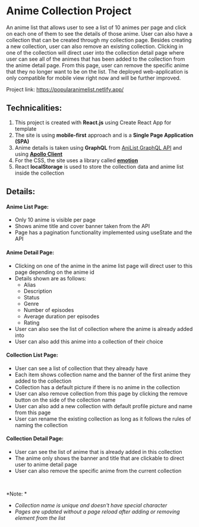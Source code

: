 # Anime Collection Project

An anime list that allows user to see a list of 10 animes per page and click on each one of them to see the details of those anime. User can also have a collection that can be created through my collection page. Besides creating a new collection, user can also remove an existing collection. Clicking in one of the collection will direct user into the collection detail page where user can see all of the animes that has been added to the collection from the anime detail page. From this page, user can remove the specific anime that they no longer want to be on the list. The deployed web-application is only compatible for mobile view right now and will be further improved. 

Project link: https://popularanimelist.netlify.app/

## Technicalities: 

1. This project is created with **React.js** using Create React App for template
2. The site is using **mobile-first** approach and is a **Single Page Application (SPA)**
3. Anime details is taken using **GraphQL** from [AniList GraphQL API](https://anilist.gitbook.io/anilist-apiv2-docs/overview/graphql/getting-started) and using [**Apollo Client**](https://www.apollographql.com/docs/react/get-started/)
4. For the CSS, the site uses a library called [**emotion**](https://emotion.sh/docs/introduction)
5. React **localStorage** is used to store the collection data and anime list inside the collection

## Details: 

#### Anime List Page: 
- Only 10 anime is visible per page
- Shows anime title and cover banner taken from the API
- Page has a pagination functionality implemented using useState and the API

#### Anime Detail Page: 
- Clicking on one of the anime in the anime list page will direct user to this page depending on the anime id
- Details shown are as follows: 
  - Alias
  - Description
  - Status
  - Genre
  - Number of episodes
  - Average duration per episodes
  - Rating
- User can also see the list of collection where the anime is already added into
- User can also add this anime into a collection of their choice 

#### Collection List Page: 
- User can see a list of collection that they already have
- Each item shows collection name and the banner of the first anime they added to the collection
- Collection has a default picture if there is no anime in the collection
- User can also remove collection from this page by clicking the remove button on the side of the collection name
- User can also add a new collection with default profile picture and name from this page
- User can rename the existing collection as long as it follows the rules of naming the collection

#### Collection Detail Page: 
- User can see the list of anime that is already added in this collection
- The anime only shows the banner and title that are clickable to direct user to anime detail page
- User can also remove the specific anime from the current collection

<br />

*Note: *
- *Collection name is unique and doesn't have special character*
- *Pages are updated without a page reload after adding or removing element from the list*




